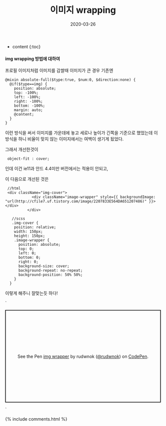 ﻿---
layout:  post 
title:  "이미지 wrapping"
date: 2020-03-26
categories: explanation
tags: img 
---


* content
{:toc}


#### img wrapping 방법에 대하여

프로필 이미지처럼 이미지를 감쌀때 이미지가 큰 경우 기존엔 
```
@mixin absolute-full($type:true, $num:0, $direction:none) {
  @if($type==img) {
    position: absolute;
    top: -100%;
    left: -100%;
    right: -100%;
    bottom: -100%;
    margin: auto;
    @content;
  }
}
```

이런 방식을 써서 이미지를 가운데에 놓고 세로나 높이가 긴쪽을 기준으로 했었는데 이 방식을 하니 비율이 맞지 않는 이미지에서는 여백이 생기게 됬었다. 

그래서 개선한것이 
```
 object-fit : cover;
```
인데 이건 ie11과 안드 4.4미만 버전에서는 적용이 안되고, 

이 다음으로 개선된 것은 

```
 //html
 <div className="img-cover">
            <div className="image-wrapper" style={{ backgroundImage: "url(http://cfile7.uf.tistory.com/image/2207833E564DA651207486)" }}> </div>
          </div>
          
   //scss
   .img-cover {
    position: relative;
    width: 150px;
    height: 150px;
    .image-wrapper {
      position: absolute;
      top: 0;
      left: 0;
      bottom: 0;
      right: 0;
      background-size: cover;
      background-repeat: no-repeat;
      background-position: 50% 50%;
    }
  }
```



이렇게 해주니 잘맞는듯 하다!

`<p class="codepen" data-height="300" data-theme-id="31645" data-default-tab="css,result" data-user="rudwnok" data-slug-hash="jOWwOYN" style="height: 300px; box-sizing: border-box; display: flex; align-items: center; justify-content: center; border: 2px solid; margin: 1em 0; padding: 1em;" data-pen-title="img wrapper">
  <span>See the Pen <a href="https://codepen.io/rudwnok/pen/jOWwOYN">
  img wrapper</a> by rudwnok (<a href="https://codepen.io/rudwnok">@rudwnok</a>)
  on <a href="https://codepen.io">CodePen</a>.</span>
</p>
<script async src="https://static.codepen.io/assets/embed/ei.js"></script>`




{% include comments.html %}